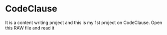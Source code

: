 # CodeClause
It is a content writing project and this is my 1st project on CodeClause. Open this RAW file and read it

